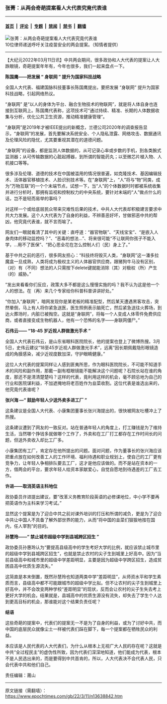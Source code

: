 ### 张菁：从两会奇葩提案看人大代表究竟代表谁

---

#### [首页](../../../..?n13638842) &nbsp;|&nbsp; [评论](../../../../../epoch-comment?n13638842) &nbsp;|&nbsp; [专题](../../../../../epoch-special?n13638842) &nbsp;|&nbsp; [禁闻](../../../../../epoch-news?n13638842) &nbsp;|&nbsp; [禁书](../../../../../books?n13638842) &nbsp;|&nbsp; [翻墙](https://github.com/gfw-breaker/nogfw/blob/master/README.md?n13638842)


<div><img alt="张菁：从两会奇葩提案看人大代表究竟代表谁" class="attachment-djy_600_400 size-djy_600_400 wp-post-image" src="https://i.epochtimes.com/assets/uploads/2017/03/d7dcaf65e5e8c4d4cf7dd54f90466c80.jpeg"/>
<div class="caption">
 10位律师递送呼吁关注疫苗安全的两会提案。（知情者提供）
</div></div><hr/><div class="post_content" id="artbody" itemprop="articleBody">
 <!-- article content begin -->
 <p>
  【大纪元2022年03月11日讯】中共两会期间，很多政协和人大代表的提案让人大跌眼镜，奇葩提案年年有，今年也很多，我们一起来盘点一下。
 </p>
 <p>
  <strong>
   陈国鹰——把发展
  </strong>
  <strong>
   “
  </strong>
  <strong>
   身联网
  </strong>
  <strong>
   ”
  </strong>
  <strong>
   提升为国家科技战略
  </strong>
 </p>
 <p>
  全国人大代表、福建国脉科技董事长陈国鹰提出，要把发展
  <ok href="https://www.epochtimes.com/gb/tag/%E2%80%9C%E8%BA%AB%E8%81%94%E7%BD%91%E2%80%9D.html">
   “身联网”
  </ok>
  提升为国家科技战略，引起网络热议。
 </p>
 <p>
  <ok href="https://www.epochtimes.com/gb/tag/%E2%80%9C%E8%BA%AB%E8%81%94%E7%BD%91%E2%80%9D.html">
   “身联网”
  </ok>
  是“以人的身体为平台、融合生物技术的物联网”，就是将人体自身也连接到互联网上。陈国鹰代表称，这项技术可“通过持续、精准、长期的人体数据收集与分析，优化公共卫生资源，推动精准健康管理”。
 </p>
 <p>
  “身联网”是2019年才被IEEE提出的新概念，兰德公司2020年的调查报告显示，“身联网”的发展，首先要解决系统安全、个人隐私泄露、网络攻击、数据通讯及伦理风险的隐忧，尤其要重视其潜在的道德问题。
 </p>
 <p>
  “身联网”的设备，都是监测人体数据的，从可记录心率或步数的手机，到各类腕式监测器；从可传输数据的心脏起搏器，到所谓的智能药丸；以至微芯片植入物、人机接口等等。
 </p>
 <p>
  很多涉及伦理、道德的技术在中国被滥用的情况很普遍，如克隆技术、基因编辑技术、活体器官移植技术、人脸识别技术等。在“身联网”上，“人”将与“物”同类，成为“万物互联”的一个个末端节点，试想一下，当“人”的个体数据时时都被系统收集并进行分析时，那拥有监视和控制权力的中央系统，要针对末端的“人”做点什么的话，岂不是轻而易举的事吗？
 </p>
 <p>
  对这样一个或给底层民众带来灾难性后果的技术，中共人大代表却积极建言要求中共大力发展。这个人大代表为了自身的利益，不辨善恶好坏，甘做邪恶中共的帮凶，他究竟代表谁，就不言而喻了。
 </p>
 <p>
  网友们一眼就看清了其中的关键：直呼道：“器官物联”、“天线宝宝”、“是嵌入人身肉体的移动监控吗？”、“恶毒的想法…”、将来很可能“不让联网你孩子不能入学，…用不了医保”、“把心思全花在怎么控制人们（民）身上了。”
 </p>
 <p>
  基于中共之前的恶行，很多网友担心：“科技终将毁灭人类，“身联网”这一潘多拉魔盒一旦成熟，人类将成为极权主义的人体器官供应商，跟猪狗牛马没有区别，（对）有（不同）想法的人只需按下delete键就能消除（其）对极权（所）产生（的）威胁。”
 </p>
 <p>
  “发出来看看你们反应，政策大多不都是这么慢慢实施的吗？我不认为这是他一个人的想法。在（再）来几个专家给你科普科普讲讲好处。”
 </p>
 <p>
  “你加入“身联网”，暗网发现你是某老板的精准配型，然后某天遭遇黑客攻击，突然晕倒，马上有人将你紧急送医，医生照例表示脑死亡，然后紧急送往火葬场，到达火葬场时，内脏已被掏空。这就是“身联网”，将每一个人变成人体零件免费供应商，或者直接变成生物机器人，他有一个恐怖的名字——身联网僵尸。”
 </p>
 <p>
  <strong>
   石伟云——
  </strong>
  <strong>
   “18-45
  </strong>
  <strong>
   岁近视人群做激光手术
  </strong>
  <strong>
   ”
  </strong>
 </p>
 <p>
  全国人大代表石伟云，是山东省眼科医院院长，他的提案也登上了微博热搜。3月5日，史伟云建议“18至45岁近视人群做激光手术”，远离“因长期佩戴隐形眼镜造成的角膜感染，减少近视度数加深，守护眼睛健康。”
 </p>
 <p>
  这位人大代表的提案同样让人感到匪夷所思，作为眼科医院院长，不可能不知道手术的风险和副作用，那戴一副有框眼镜能不能解决这个问题呢？石院长站在谁的角度，那还不是清清楚楚吗？这样的代表，竟利用这样的机会，毫不顾忌地为自己的行业和医院谋利益，不加遮掩地将老百姓作为韭菜收割。这位代表是谁选出来的，他究竟代表谁呢？
 </p>
 <p>
  <strong>
   张兴海
  </strong>
  <strong>
   —“
  </strong>
  <strong>
   鼓励年轻人少送外卖多进工厂
  </strong>
  <strong>
   ”
  </strong>
 </p>
 <p>
  这条建议是全国人大代表、小康集团董事长张兴海提出的，很快被网友吐槽冲上了热搜。
 </p>
 <p>
  这条建议遭到了网友的一致反对。站在普通年轻人的角度上，打工赚钱是为了维持生活，当然哪个挣钱多就做哪个工作了，外卖和在工厂打工都存在工作时间长的问题，但送外卖收入却比工厂多。
 </p>
 <p>
  小康集团有工厂，肯定存在他所提出的问题。面对问题，作为董事长的张兴海应该把重点放在如何改善工人的工作环境、福利待遇和职业规划上，使自己的工厂更有竞争力，让年轻人争相排队要去工厂，这才是他应该做的。而不是站在资本的一方，借两会的平台，要求年轻人给资本家献爱心，自觉自愿地到待遇差的工厂去工作。
 </p>
 <p>
  <strong>
   许进——取消英语主科地位
  </strong>
 </p>
 <p>
  政协委员许进提出建议，要“改革义务教育阶段英语的必修课地位，中小学不要再把英语作为主科来学习考试。”
 </p>
 <p>
  显然这个提案是为了迎合中共之前对课外培训的打压和所谓的减负，更是为了迎合中共让中国人不具备了解外部世界的能力，从而“将中国的韭菜们狠狠地按在国内，任人宰割”的目的。
 </p>
 <p>
  <strong>
   孙慧玲——“
  </strong>
  <strong>
   禁止城市超级中学到县城跨区招生
  </strong>
  <strong>
   ”
  </strong>
 </p>
 <p>
  政协委员孙惠玲认为“要提高县级高中的学生考好大学的比例，就应该禁止城市里的超级中学到县城跨区招生”，也就是禁止农村的尖子生到城里上好高中。因为“当前县级高中和城市里的超级中学差距明显，主要是因为超级中学跨区招生，造成贫困县高中优质生源流失。”
 </p>
 <p>
  这简直是本末倒置，既然孙慧玲也知道两类中学“差距明显”，从师资水平和学生素质而言，县级高中都不可能跟城市的超级中学比拟。但不让农村的尖子生到城里上好高中，并不会改变两种学校“差距明显”的现状，反而会让农村的尖子生失去考上更好大学的机会。结果就是，县城高中的优质生源没有流失，却失去了学生个人达到更高目标的机会，那谁能对这个结果负责任呢？
 </p>
 <p>
  <strong>
   结语
  </strong>
 </p>
 <p>
  这些奇葩的提案中，代表们的提案无一不是为了自身的利益，或为了讨好中共，而中国的底层民众就像尘土一样被代表们踩在脚下，每一个提案都在牺牲民众的利益。
 </p>
 <p>
  本应该是人民代表的人大代表们，为什么从根本上无视广大人民的存在呢？这就是中共“全过程民主”的虚伪性所致，因为代表们深深地知道，他们能成为代表，根本不是人民选出来的，而是要得到中共首肯的，所以，人大代表决不会代表人民，只会代表中共和他们自己。
 </p>
 <p>
  责任编辑：莆山
 </p>
 <!-- article content end -->
 <div id="below_article_ad">
 </div>
</div>


---

原文链接（需翻墙）：https://www.epochtimes.com/gb/22/3/11/n13638842.htm